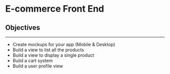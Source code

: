 # E-commerce Front End

## Objectives

---

- Create mockups for your app (Mobile & Desktop)
- Build a view to list all the products
- Build a view to display a single product
- Build a cart system
- Build a user profile view